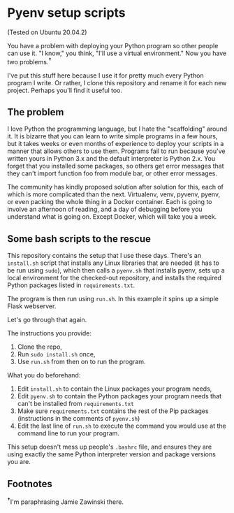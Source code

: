 # Pyenv setup scripts
(Tested on Ubuntu 20.04.2)

You have a problem with deploying your Python program so other people can use it. "I know," you think, "I'll use a virtual environment." Now you have two problems.<sup>**†**</sup>

I've put this stuff here because I use it for pretty much every Python program I write. Or rather, I clone this repository and rename it for each new project. Perhaps you'll find it useful too.

## The problem
I love Python the programming language, but I hate the "scaffolding" around it. It is bizarre that you can learn to write simple programs in a few hours, but it takes weeks or even months of experience to deploy your scripts in a manner that allows others to use them. Programs fail to run because you've written yours in Python 3.x and the default interpreter is Python 2.x. You forget that you installed some packages, so others get error messages that they can't import function foo from module bar, or other error messages.

The community has kindly proposed solution after solution for this, each of which is more complicated than the next. Virtualenv, venv, pyvenv, pyenv, or even packing the whole thing in a Docker container. Each is going to involve an afternoon of reading, and a day of debugging before you understand what is going on. Except Docker, which will take you a week.
## Some bash scripts to the rescue
This repository contains the setup that I use these days. There's an `install.sh` script that installs any Linux libraries that are needed (it has to be run using `sudo`), which then calls a `pyenv.sh` that installs pyenv, sets up a local environment for the checked-out repository, and installs the required Python packages listed in `requirements.txt`.

The program is then run using `run.sh`. In this example it spins up a simple Flask webserver.

Let's go through that again.

The instructions you provide:
1. Clone the repo,
2. Run `sudo install.sh` once,
3. Use `run.sh` from then on to run the program.

What you do beforehand:
1. Edit `install.sh` to contain the Linux packages your program needs,
2. Edit  `pyenv.sh` to contain the Python packages your program needs that can't be installed from `requirements.txt`
3. Make sure `requirements.txt` contains the rest of the Pip packages (instructions in the comments of `pyenv.sh`)
4. Edit the last line of `run.sh` to execute the command you would use at the command line to run your program. 

This setup doesn't mess up people's `.bashrc` file, and ensures they are using exactly the same Python interpreter version and package versions you are.
 
## Footnotes
<sup>**†**</sup>I'm paraphrasing Jamie Zawinski there.
